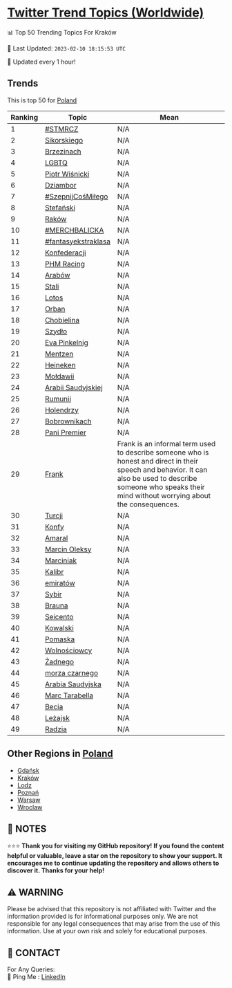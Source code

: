 [Twitter Trend Topics (Worldwide)](https://github.com/ErcinDedeoglu/Twitter-Trend-Topics)
==========


📊 Top 50 Trending Topics For Kraków

📆 Last Updated: `2023-02-10 18:15:53 UTC`

🔧 Updated every 1 hour!


## Trends

This is top 50 for [Poland](</Poland>)

| Ranking | Topic | Mean |
| ------- | ------------ | ------------ |
| 1 | [#STMRCZ](http://twitter.com/search?q=%23STMRCZ) | N/A |
| 2 | [Sikorskiego](http://twitter.com/search?q=Sikorskiego) | N/A |
| 3 | [Brzezinach](http://twitter.com/search?q=Brzezinach) | N/A |
| 4 | [LGBTQ](http://twitter.com/search?q=LGBTQ) | N/A |
| 5 | [Piotr Wiśnicki](http://twitter.com/search?q=Piotr+Wi%c5%9bnicki) | N/A |
| 6 | [Dziambor](http://twitter.com/search?q=Dziambor) | N/A |
| 7 | [#SzepnijCośMiłego](http://twitter.com/search?q=%23SzepnijCo%c5%9bMi%c5%82ego) | N/A |
| 8 | [Stefański](http://twitter.com/search?q=Stefa%c5%84ski) | N/A |
| 9 | [Raków](http://twitter.com/search?q=Rak%c3%b3w) | N/A |
| 10 | [#MERCHBALICKA](http://twitter.com/search?q=%23MERCHBALICKA) | N/A |
| 11 | [#fantasyekstraklasa](http://twitter.com/search?q=%23fantasyekstraklasa) | N/A |
| 12 | [Konfederacji](http://twitter.com/search?q=Konfederacji) | N/A |
| 13 | [PHM Racing](http://twitter.com/search?q=PHM+Racing) | N/A |
| 14 | [Arabów](http://twitter.com/search?q=Arab%c3%b3w) | N/A |
| 15 | [Stali](http://twitter.com/search?q=Stali) | N/A |
| 16 | [Lotos](http://twitter.com/search?q=Lotos) | N/A |
| 17 | [Orban](http://twitter.com/search?q=Orban) | N/A |
| 18 | [Chobielina](http://twitter.com/search?q=Chobielina) | N/A |
| 19 | [Szydło](http://twitter.com/search?q=Szyd%c5%82o) | N/A |
| 20 | [Eva Pinkelnig](http://twitter.com/search?q=Eva+Pinkelnig) | N/A |
| 21 | [Mentzen](http://twitter.com/search?q=Mentzen) | N/A |
| 22 | [Heineken](http://twitter.com/search?q=Heineken) | N/A |
| 23 | [Mołdawii](http://twitter.com/search?q=Mo%c5%82dawii) | N/A |
| 24 | [Arabii Saudyjskiej](http://twitter.com/search?q=Arabii+Saudyjskiej) | N/A |
| 25 | [Rumunii](http://twitter.com/search?q=Rumunii) | N/A |
| 26 | [Holendrzy](http://twitter.com/search?q=Holendrzy) | N/A |
| 27 | [Bobrownikach](http://twitter.com/search?q=Bobrownikach) | N/A |
| 28 | [Pani Premier](http://twitter.com/search?q=Pani+Premier) | N/A |
| 29 | [Frank](http://twitter.com/search?q=Frank) | Frank is an informal term used to describe someone who is honest and direct in their speech and behavior. It can also be used to describe someone who speaks their mind without worrying about the consequences. |
| 30 | [Turcji](http://twitter.com/search?q=Turcji) | N/A |
| 31 | [Konfy](http://twitter.com/search?q=Konfy) | N/A |
| 32 | [Amaral](http://twitter.com/search?q=Amaral) | N/A |
| 33 | [Marcin Oleksy](http://twitter.com/search?q=Marcin+Oleksy) | N/A |
| 34 | [Marciniak](http://twitter.com/search?q=Marciniak) | N/A |
| 35 | [Kalibr](http://twitter.com/search?q=Kalibr) | N/A |
| 36 | [emiratów](http://twitter.com/search?q=emirat%c3%b3w) | N/A |
| 37 | [Sybir](http://twitter.com/search?q=Sybir) | N/A |
| 38 | [Brauna](http://twitter.com/search?q=Brauna) | N/A |
| 39 | [Seicento](http://twitter.com/search?q=Seicento) | N/A |
| 40 | [Kowalski](http://twitter.com/search?q=Kowalski) | N/A |
| 41 | [Pomaska](http://twitter.com/search?q=Pomaska) | N/A |
| 42 | [Wolnościowcy](http://twitter.com/search?q=Wolno%c5%9bciowcy) | N/A |
| 43 | [Żadnego](http://twitter.com/search?q=%c5%bbadnego) | N/A |
| 44 | [morza czarnego](http://twitter.com/search?q=morza+czarnego) | N/A |
| 45 | [Arabia Saudyjska](http://twitter.com/search?q=Arabia+Saudyjska) | N/A |
| 46 | [Marc Tarabella](http://twitter.com/search?q=Marc+Tarabella) | N/A |
| 47 | [Becia](http://twitter.com/search?q=Becia) | N/A |
| 48 | [Leżajsk](http://twitter.com/search?q=Le%c5%bcajsk) | N/A |
| 49 | [Radzia](http://twitter.com/search?q=Radzia) | N/A |



## Other Regions in [Poland](</Poland>)

* [Gdańsk](</Poland/Gdańsk.md>)
* [Kraków](</Poland/Kraków.md>)
* [Lodz](</Poland/Lodz.md>)
* [Poznań](</Poland/Poznań.md>)
* [Warsaw](</Poland/Warsaw.md>)
* [Wroclaw](</Poland/Wroclaw.md>)



## 📝 NOTES

⭐⭐⭐ **Thank you for visiting my GitHub repository! If you found the content helpful or valuable, leave a star on the repository to show your support. It encourages me to continue updating the repository and allows others to discover it. Thanks for your help!**


## ⚠️ WARNING

Please be advised that this repository is not affiliated with Twitter and the information provided is for informational purposes only. We are not responsible for any legal consequences that may arise from the use of this information. Use at your own risk and solely for educational purposes.


## 📨 CONTACT

 For Any Queries:  
            🏓 Ping Me : [LinkedIn](https://www.linkedin.com/in/ercindedeoglu/)
